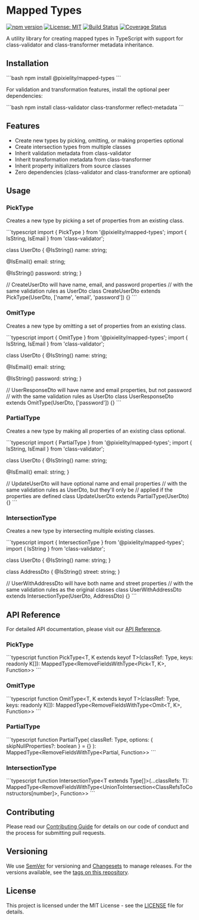 # Mapped Types

[![npm version](https://img.shields.io/npm/v/@pixielity/mapped-types.svg)](https://www.npmjs.com/package/@pixielity/mapped-types)
[![License: MIT](https://img.shields.io/badge/License-MIT-yellow.svg)](https://opensource.org/licenses/MIT)
[![Build Status](https://github.com/pixielity/mapped-types/workflows/CI/badge.svg)](https://github.com/pixielity/mapped-types/actions)
[![Coverage Status](https://coveralls.io/repos/github/pixielity/mapped-types/badge.svg?branch=main)](https://coveralls.io/github/pixielity/mapped-types?branch=main)

A utility library for creating mapped types in TypeScript with support for class-validator and class-transformer metadata inheritance.

## Installation

\`\`\`bash
npm install @pixielity/mapped-types
\`\`\`

For validation and transformation features, install the optional peer dependencies:

\`\`\`bash
npm install class-validator class-transformer reflect-metadata
\`\`\`

## Features

- Create new types by picking, omitting, or making properties optional
- Create intersection types from multiple classes
- Inherit validation metadata from class-validator
- Inherit transformation metadata from class-transformer
- Inherit property initializers from source classes
- Zero dependencies (class-validator and class-transformer are optional)

## Usage

### PickType

Creates a new type by picking a set of properties from an existing class.

\`\`\`typescript
import { PickType } from '@pixielity/mapped-types';
import { IsString, IsEmail } from 'class-validator';

class UserDto {
  @IsString()
  name: string;

  @IsEmail()
  email: string;

  @IsString()
  password: string;
}

// CreateUserDto will have name, email, and password properties
// with the same validation rules as UserDto
class CreateUserDto extends PickType(UserDto, ['name', 'email', 'password']) {}
\`\`\`

### OmitType

Creates a new type by omitting a set of properties from an existing class.

\`\`\`typescript
import { OmitType } from '@pixielity/mapped-types';
import { IsString, IsEmail } from 'class-validator';

class UserDto {
  @IsString()
  name: string;

  @IsEmail()
  email: string;

  @IsString()
  password: string;
}

// UserResponseDto will have name and email properties, but not password
// with the same validation rules as UserDto
class UserResponseDto extends OmitType(UserDto, ['password']) {}
\`\`\`

### PartialType

Creates a new type by making all properties of an existing class optional.

\`\`\`typescript
import { PartialType } from '@pixielity/mapped-types';
import { IsString, IsEmail } from 'class-validator';

class UserDto {
  @IsString()
  name: string;

  @IsEmail()
  email: string;
}

// UpdateUserDto will have optional name and email properties
// with the same validation rules as UserDto, but they'll only be
// applied if the properties are defined
class UpdateUserDto extends PartialType(UserDto) {}
\`\`\`

### IntersectionType

Creates a new type by intersecting multiple existing classes.

\`\`\`typescript
import { IntersectionType } from '@pixielity/mapped-types';
import { IsString } from 'class-validator';

class UserDto {
  @IsString()
  name: string;
}

class AddressDto {
  @IsString()
  street: string;
}

// UserWithAddressDto will have both name and street properties
// with the same validation rules as the original classes
class UserWithAddressDto extends IntersectionType(UserDto, AddressDto) {}
\`\`\`

## API Reference

For detailed API documentation, please visit our [API Reference](https://pixielity.github.io/mapped-types/).

### PickType

\`\`\`typescript
function PickType<T, K extends keyof T>(classRef: Type<T>, keys: readonly K[]): MappedType<RemoveFieldsWithType<Pick<T, K>, Function>>
\`\`\`

### OmitType

\`\`\`typescript
function OmitType<T, K extends keyof T>(classRef: Type<T>, keys: readonly K[]): MappedType<RemoveFieldsWithType<Omit<T, K>, Function>>
\`\`\`

### PartialType

\`\`\`typescript
function PartialType<T>(
  classRef: Type<T>,
  options: {
    skipNullProperties?: boolean
  } = {}
): MappedType<RemoveFieldsWithType<Partial<T>, Function>>
\`\`\`

### IntersectionType

\`\`\`typescript
function IntersectionType<T extends Type[]>(...classRefs: T): MappedType<RemoveFieldsWithType<UnionToIntersection<ClassRefsToConstructors<T>[number]>, Function>>
\`\`\`

## Contributing

Please read our [Contributing Guide](./CONTRIBUTING.md) for details on our code of conduct and the process for submitting pull requests.

## Versioning

We use [SemVer](http://semver.org/) for versioning and [Changesets](https://github.com/changesets/changesets) to manage releases. For the versions available, see the [tags on this repository](https://github.com/pixielity/mapped-types/tags).

## License

This project is licensed under the MIT License - see the [LICENSE](LICENSE) file for details.
